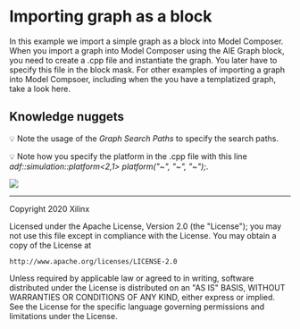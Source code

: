 # Importing graph as a block

In this example we import a simple graph as a block into Model Composer. When you import a graph into Model Composer using the AIE Graph 
block, you need to create a .cpp file and instantiate the graph. You later have to specify this file in the block mask. For other 
examples of importing a graph into Model Compsoer, including when the you have a templatized graph, take a look here. 


## Knowledge nuggets

:bulb: Note the usage of the *Graph Search Paths* to specify the search paths.

:bulb: Note how you specify the platform in the .cpp file with this line *adf::simulation::platform<2,1> platform("\~", "\~", "~");*.


![](images/model_screen_shot.PNG)




--------------
Copyright 2020 Xilinx

Licensed under the Apache License, Version 2.0 (the "License");
you may not use this file except in compliance with the License.
You may obtain a copy of the License at

    http://www.apache.org/licenses/LICENSE-2.0

Unless required by applicable law or agreed to in writing, software
distributed under the License is distributed on an "AS IS" BASIS,
WITHOUT WARRANTIES OR CONDITIONS OF ANY KIND, either express or implied.
See the License for the specific language governing permissions and
limitations under the License.
